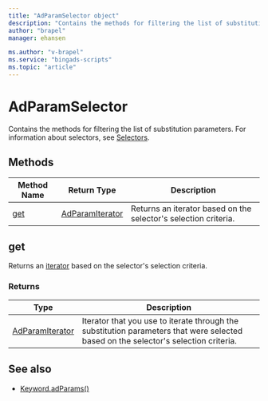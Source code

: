 ```yaml
---
title: "AdParamSelector object"
description: "Contains the methods for filtering the list of substitution parameters to return."
author: "brapel"
manager: ehansen

ms.author: "v-brapel"
ms.service: "bingads-scripts"
ms.topic: "article"
---
```


# AdParamSelector


Contains the methods for filtering the list of substitution parameters. For information about selectors, see [Selectors](../concepts/selectors.md).


## Methods

|Method Name|Return Type|Description|
|-|-|-
[get](#get)|[AdParamIterator](AdParamIterator.md)|Returns an iterator based on the selector's selection criteria.



## <a name="get"></a>get
Returns an [iterator](../concepts/iterators.md) based on the selector's selection criteria.

### Returns
|Type|Description|
|-|-
[AdParamIterator](AdParamIterator.md)|Iterator that you use to iterate through the substitution parameters that were selected based on the selector's selection criteria.


## See also

- [Keyword.adParams()](Keyword.md#adparams)